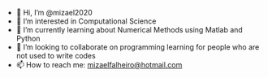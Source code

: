 - 👋 Hi, I’m @mizael2020
- 👀 I’m interested in Computational Science
- 🌱 I’m currently learning about Numerical Methods using Matlab and Python
- 💞️ I’m looking to collaborate on programming learning for people who are not used to write codes
- 📫 How to reach me: mizaelfalheiro@hotmail.com

<!---
mizael2020/mizael2020 is a ✨ special ✨ repository because its `README.md` (this file) appears on your GitHub profile.
You can click the Preview link to take a look at your changes.
--->
